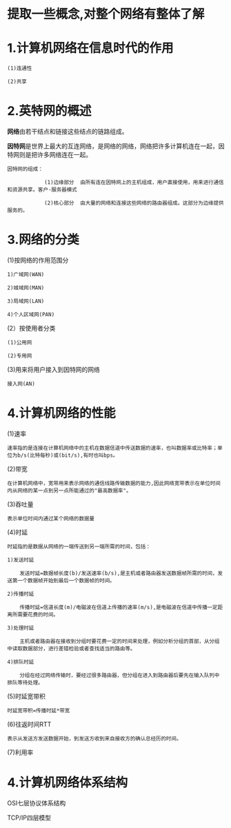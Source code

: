 提取一些概念,对整个网络有整体了解
===

# 1.计算机网络在信息时代的作用

    (1)连通性
    
    (2)共享
    
# 2.英特网的概述

**网络**由若干结点和链接这些结点的链路组成。

**因特网**是世界上最大的互连网络，是网络的网络，网络把许多计算机连在一起，因特网则是把许多网络连在一起。

    因特网的组成：
    
                (1)边缘部分  由所有连在因特网上的主机组成，用户直接使用，用来进行通信和资源共享。客户-服务器模式
                
                (2)核心部分  由大量的网络和连接这些网络的路由器组成。这部分为边缘提供服务的。
                
# 3.网络的分类

(1)按网络的作用范围分

    1)广域网(WAN)

    2)城域网(MAN)

    3)局域网(LAN)

    4)个人区域网(PAN)
    
(2）按使用者分类

    (1)公用网
    
    (2)专用网
    
(3)用来将用户接入到因特网的网络

    接入网(AN)
    
# 4.计算机网络的性能

(1)速率

    速率指的是连接在计算机网络中的主机在数据信道中传送数据的速率，也叫数据率或比特率；单位为b/s(比特每秒)或(bit/s),有时也叫bps。

(2)带宽

    在计算机网络中，宽带用来表示网络的通信线路传输数据的能力,因此网络宽带表示在单位时间内从网络的某一点到另一点所能通过的"最高数据率"。

(3)吞吐量

    表示单位时间内通过某个网络的数据量
    
(4)时延

    时延指的是数据从网络的一端传送到另一端所需的时间，包括：
    
    1)发送时延
    
        发送时延=数据帧长度(b)/发送速率(b/s),是主机或者路由器发送数据帧所需的时间，发送第一个数据帧开始到最后一个数据帧的时间。
    
    2)传播时延
    
        传播时延=信道长度(m)/电磁波在信道上传播的速率(m/s),是电磁波在信道中传播一定距离所需要花费的时间。
    
    3)处理时延
    
        主机或者路由器在接收到分组时要花费一定的时间来处理，例如分析分组的首部，从分组中读取数据部分，进行差错检验或者查找适当的路由等。
    
    4)排队时延
    
        分组在经过网络传输时，要经过很多路由器，但分组在进入到路由器后要先在输入队列中排队等待处理。

(5)时延宽带积

    时延宽带积=传播时延*带宽
    
(6)往返时间RTT

    表示从发送方发送数据开始，到发送方收到来自接收方的确认总经历的时间。
    
(7)利用率

# 4.计算机网络体系结构

OSI七层协议体系结构

TCP/IP四层模型
  






